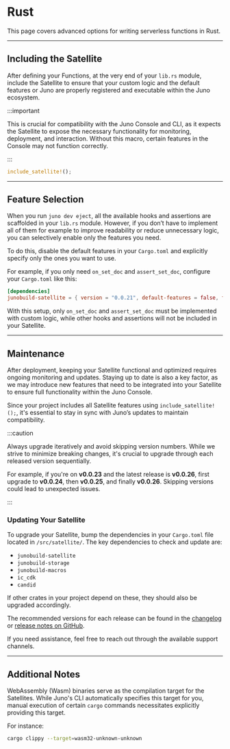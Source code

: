 # Rust

This page covers advanced options for writing serverless functions in Rust.

---

## Including the Satellite

After defining your Functions, at the very end of your `lib.rs` module, include the Satellite to ensure that your custom logic and the default features or Juno are properly registered and executable within the Juno ecosystem.

:::important

This is crucial for compatibility with the Juno Console and CLI, as it expects the Satellite to expose the necessary functionality for monitoring, deployment, and interaction. Without this macro, certain features in the Console may not function correctly.

:::

```rust
include_satellite!();
```

---

## Feature Selection

When you run `juno dev eject`, all the available hooks and assertions are scaffolded in your `lib.rs` module. However, if you don’t have to implement all of them for example to improve readability or reduce unnecessary logic, you can selectively enable only the features you need.

To do this, disable the default features in your `Cargo.toml` and explicitly specify only the ones you want to use.

For example, if you only need `on_set_doc` and `assert_set_doc`, configure your `Cargo.toml` like this:

```toml
[dependencies]
junobuild-satellite = { version = "0.0.21", default-features = false, features = ["on_set_doc", "assert_set_doc"] }
```

With this setup, only `on_set_doc` and `assert_set_doc` must be implemented with custom logic, while other hooks and assertions will not be included in your Satellite.

---

## Maintenance

After deployment, keeping your Satellite functional and optimized requires ongoing monitoring and updates. Staying up to date is also a key factor, as we may introduce new features that need to be integrated into your Satellite to ensure full functionality within the Juno Console.

Since your project includes all Satellite features using `include_satellite!();`, it's essential to stay in sync with Juno’s updates to maintain compatibility.

:::caution

Always upgrade iteratively and avoid skipping version numbers. While we strive to minimize breaking changes, it's crucial to upgrade through each released version sequentially.

For example, if you're on **v0.0.23** and the latest release is **v0.0.26**, first upgrade to **v0.0.24**, then **v0.0.25**, and finally **v0.0.26**. Skipping versions could lead to unexpected issues.

:::

### Updating Your Satellite

To upgrade your Satellite, bump the dependencies in your `Cargo.toml` file located in `/src/satellite/`. The key dependencies to check and update are:

- `junobuild-satellite`
- `junobuild-storage`
- `junobuild-macros`
- `ic_cdk`
- `candid`

If other crates in your project depend on these, they should also be upgraded accordingly.

The recommended versions for each release can be found in the [changelog](/changelog) or [release notes on GitHub](https://github.com/junobuild/juno/releases).

If you need assistance, feel free to reach out through the available support channels.

---

## Additional Notes

WebAssembly (Wasm) binaries serve as the compilation target for the Satellites. While Juno's CLI automatically specifies this target for you, manual execution of certain `cargo` commands necessitates explicitly providing this target.

For instance:

```bash
cargo clippy --target=wasm32-unknown-unknown
```

